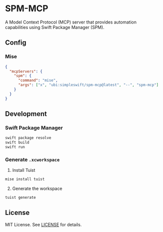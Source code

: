 # SPM-MCP

A Model Context Protocol (MCP) server that provides automation capabilities using Swift Package Manager (SPM).

## Config

### Mise

```json
{
  "mcpServers": {
    "spm": {
      "command": "mise",
      "args": ["x", "ubi:simpleswift/spm-mcp@latest", "--", "spm-mcp"]
    }
  }
}
```

## Development

### Swift Package Manager

```bash
swift package resolve
swift build
swift run
```

### Generate `.xcworkspace`

1. Install Tuist

```bash
mise install tuist 
```

2. Generate the workspace

```bash
tuist generate
```

## License

MIT License. See [LICENSE](https://github.com/KeithBird/spm-mcp?tab=MIT-1-ov-file#readme) for details.
